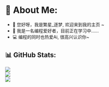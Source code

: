 # 💫 About Me:
- 👋 您好呀，我是繁星_逐梦, 欢迎来到我的主页 ~
- 👀 我是一名编程爱好者，目前正在学习中……
- 💻 编程的同时也热爱Ai, 很高兴认识你~



## 📊 GitHub Stats:
![](https://github-readme-stats.vercel.app/api?username=printlndarling&theme=radical&hide_border=false&include_all_commits=true&count_private=true)<br/>
![](https://github-readme-streak-stats.herokuapp.com/?user=printlndarling&theme=radical&hide_border=false)<br/>
![](https://github-readme-stats.vercel.app/api/top-langs/?username=printlndarling&theme=radical&hide_border=false&include_all_commits=true&count_private=true&layout=compact)

